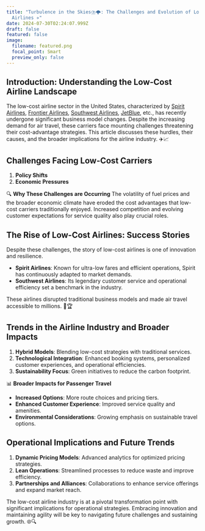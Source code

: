 ```yaml
---
title: "Turbulence in the Skies⛈️🌩️: The Challenges and Evolution of Low-Cost
  Airlines ✈️"
date: 2024-07-30T02:24:07.999Z
draft: false
featured: false
image:
  filename: featured.png
  focal_point: Smart
  preview_only: false
---
```

<!--StartFragment-->

## Introduction: Understanding the Low-Cost Airline Landscape

The low-cost airline sector in the United States, characterized by [Spirit Airlines](https://www.linkedin.com/company/spirit-airlines/), [Frontier Airlines](https://www.linkedin.com/company/frontier-airlines/), [Southwest Airlines](https://www.linkedin.com/company/southwest-airlines/), [JetBlue](https://www.linkedin.com/company/jetblue/), etc., has recently undergone significant business model changes. Despite the increasing demand for air travel, these carriers face mounting challenges threatening their cost-advantage strategies. This article discusses these hurdles, their causes, and the broader implications for the airline industry. ✈️📈

## Challenges Facing Low-Cost Carriers

1. **Policy Shifts**
2. **Economic Pressures**

🔍 **Why These Challenges are Occurring** The volatility of fuel prices and the broader economic climate have eroded the cost advantages that low-cost carriers traditionally enjoyed. Increased competition and evolving customer expectations for service quality also play crucial roles.

## The Rise of Low-Cost Airlines: Success Stories

Despite these challenges, the story of low-cost airlines is one of innovation and resilience.

* **Spirit Airlines**: Known for ultra-low fares and efficient operations, Spirit has continuously adapted to market demands.
* **Southwest Airlines**: Its legendary customer service and operational efficiency set a benchmark in the industry.

These airlines disrupted traditional business models and made air travel accessible to millions. 🌟🏆

## Trends in the Airline Industry and Broader Impacts

1. **Hybrid Models**: Blending low-cost strategies with traditional services.
2. **Technological Integration**: Enhanced booking systems, personalized customer experiences, and operational efficiencies.
3. **Sustainability Focus**: Green initiatives to reduce the carbon footprint.

📊 **Broader Impacts for Passenger Travel**

* **Increased Options**: More route choices and pricing tiers.
* **Enhanced Customer Experience**: Improved service quality and amenities.
* **Environmental Considerations**: Growing emphasis on sustainable travel options.

## Operational Implications and Future Trends

1. **Dynamic Pricing Models**: Advanced analytics for optimized pricing strategies.
2. **Lean Operations**: Streamlined processes to reduce waste and improve efficiency.
3. **Partnerships and Alliances**: Collaborations to enhance service offerings and expand market reach.

The low-cost airline industry is at a pivotal transformation point with significant implications for operational strategies. Embracing innovation and maintaining agility will be key to navigating future challenges and sustaining growth. 🌐🔍

<!--EndFragment-->
